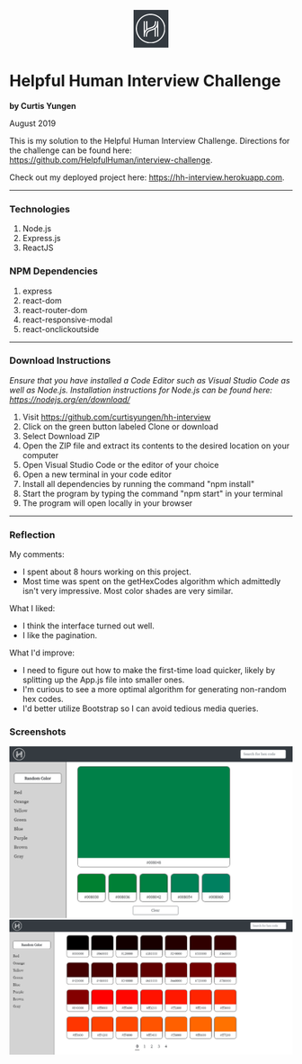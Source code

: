 <p align="center">
  <img src="./src/images/logo.png" alt="logo" />
</p>

# Helpful Human Interview Challenge
**by Curtis Yungen**

August 2019

This is my solution to the Helpful Human Interview Challenge. Directions for the challenge can be found here: https://github.com/HelpfulHuman/interview-challenge.

Check out my deployed project here: https://hh-interview.herokuapp.com.

<hr/>

### Technologies
1) Node.js
2) Express.js
3) ReactJS

### NPM Dependencies
1) express
2) react-dom
3) react-router-dom
4) react-responsive-modal
5) react-onclickoutside

<hr/>

### Download Instructions

*Ensure that you have installed a Code Editor such as Visual Studio Code as well as Node.js.
Installation instructions for Node.js can be found here: https://nodejs.org/en/download/*

1) Visit https://github.com/curtisyungen/hh-interview
2) Click on the green button labeled Clone or download
3) Select Download ZIP
4) Open the ZIP file and extract its contents to the desired location on your computer
5) Open Visual Studio Code or the editor of your choice
6) Open a new terminal in your code editor
7) Install all dependencies by running the command "npm install"
8) Start the program by typing the command "npm start" in your terminal
9) The program will open locally in your browser

<hr/>

### Reflection

My comments:
* I spent about 8 hours working on this project.
* Most time was spent on the getHexCodes algorithm which admittedly isn't very impressive. Most color shades are very similar. 

What I liked: 
* I think the interface turned out well.
* I like the pagination.

What I'd improve: 
* I need to figure out how to make the first-time load quicker, likely by splitting up the App.js file into smaller ones.
* I'm curious to see a more optimal algorithm for generating non-random hex codes. 
* I'd better utilize Bootstrap so I can avoid tedious media queries. 

### Screenshots

![](./src/images/screenshot1.png)
<br/>
![](./src/images/screenshot2.png)
<br/>
